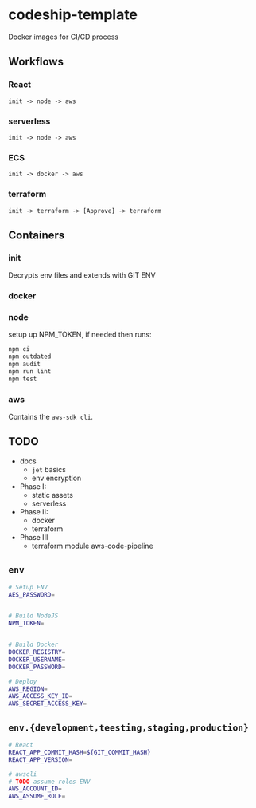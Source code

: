 # codeship-template
Docker images for CI/CD process

## Workflows
### React
```
init -> node -> aws
```
### serverless
```
init -> node -> aws
```
### ECS
```
init -> docker -> aws
```
### terraform
```
init -> terraform -> [Approve] -> terraform
```

## Containers
### init
Decrypts env files and extends with GIT ENV

### docker

### node
setup up NPM_TOKEN, if needed then runs:
```bash
npm ci
npm outdated
npm audit
npm run lint
npm test
```

### aws
Contains the `aws-sdk cli`.

## TODO
- docs
  - `jet` basics
  - env encryption
- Phase I:
  - static assets
  - serverless
- Phase II:
  - docker
  - terraform
- Phase III
  - terraform module aws-code-pipeline


## `env`
```bash
# Setup ENV
AES_PASSWORD=


# Build NodeJS
NPM_TOKEN=


# Build Docker
DOCKER_REGISTRY=
DOCKER_USERNAME=
DOCKER_PASSWORD=

# Deploy
AWS_REGION=
AWS_ACCESS_KEY_ID=
AWS_SECRET_ACCESS_KEY=
```

## `env.{development,teesting,staging,production}`
```bash
# React
REACT_APP_COMMIT_HASH=${GIT_COMMIT_HASH}
REACT_APP_VERSION=

# awscli
# TODO assume roles ENV
AWS_ACCOUNT_ID=
AWS_ASSUME_ROLE=
```
